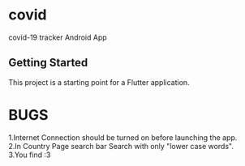 # covid

covid-19 tracker Android App

## Getting Started

This project is a starting point for a Flutter application.

# BUGS
1.Internet Connection should be turned on before launching the app. </br>
2.In Country Page search bar Search with only "lower case words". </br>
3.You find :3
